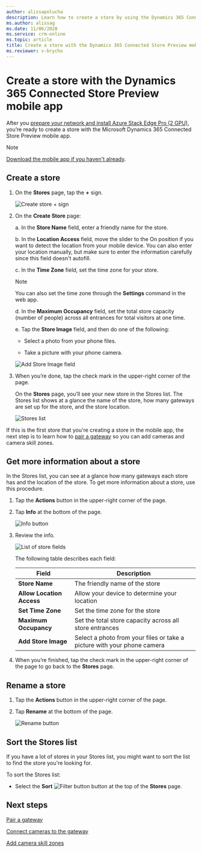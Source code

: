 ```yaml
---
author: alissapolucha
description: Learn how to create a store by using the Dynamics 365 Connected Store Preview mobile app
ms.author: alissag
ms.date: 11/06/2020
ms.service: crm-online
ms.topic: article
title: Create a store with the Dynamics 365 Connected Store Preview mobile app 
ms.reviewer: v-brycho
---
```


# Create a store with the Dynamics 365 Connected Store Preview mobile app

After you [prepare your network and install Azure Stack Edge Pro (2 GPU)](ase-install.md), you’re ready to create a store with the 
Microsoft Dynamics 365 Connected Store Preview mobile app. 

>[!NOTE]
>[Download the mobile app if you haven't already](mobile-app-download.md).

## Create a store

1. On the **Stores** page, tap the **+** sign.

     ![Create store + sign](media/create-store.PNG "Create store + sign")
  
2. On the **Create Store** page:

   a. In the **Store Name** field, enter a friendly name for the store.

   b. In the **Location Access** field, move the slider to the On position if you want to detect the location from your 
mobile device. You can also enter your location manually, but make sure to enter the information carefully since this field doesn't autofill.

   c. In the **Time Zone** field, set the time zone for your store.
   
   > [!NOTE]
   > You can also set the time zone through the **Settings** command in the web app. 

   d. In the **Maximum Occupancy** field, set the total store capacity (number of people) across all entrances for total visitors at one time.

   e. Tap the **Store Image** field, and then do one of the following:

      - Select a photo from your phone files.

      - Take a picture with your phone camera.
    
   ![Add Store Image field](media/store-add-field-image.PNG "Add Store Image field")
 
3. When you’re done, tap the check mark in the upper-right corner of the page.

    On the **Stores** page, you’ll see your new store in the Stores list. The Stores list shows at a glance the name of the store, 
    how many gateways are set up for the store, and the store location.
    
    ![Stores list](media/stores-list.PNG "Stores list")
    
If this is the first store that you're creating a store in the mobile app, the next step is to learn how to [pair a gateway](mobile-app-pair-gateway.md) so you can add cameras and camera skill zones.
    
 ## Get more information about a store
 
In the Stores list, you can see at a glance how many gateways each store has and the location of the store. To get more information 
about a store, use this procedure.

1. Tap the **Actions** button in the upper-right corner of the page.

2. Tap **Info** at the bottom of the page.

    ![Info button](media/store-info.PNG "Info button")
 
3. Review the info. 

    ![List of store fields](media/store-fields.PNG "List of store fields")
    
    The following table describes each field:

    |Field|Description|
    |----------------------|--------------------------------------------|
    |**Store Name**|The friendly name of the store|
    |**Allow Location Access**|Allow your device to determine your location|
    |**Set Time Zone**|Set the time zone for the store|
    |**Maximum Occupancy**|Set the total store capacity across all store entrances|
    |**Add Store Image**|Select a photo from your files or take a picture with your phone camera|

4. When you’re finished, tap the check mark in the upper-right corner of the page to go back to the **Stores** page.

## Rename a store

1. Tap the **Actions** button in the upper-right corner of the page.

2. Tap **Rename** at the bottom of the page.

    ![Rename button](media/store-rename.PNG "Rename button")
    
## Sort the Stores list

If you have a lot of stores in your Stores list, you might want to sort the list to find the store you're looking for. 

To sort the Stores list:

- Select the **Sort** ![Filter button](media/filter-button.PNG "Filter button") button at the top of the **Stores** page.

 
## Next steps

[Pair a gateway](mobile-app-pair-gateway.md)

[Connect cameras to the gateway](mobile-app-add-cameras.md)

[Add camera skill zones](mobile-app-add-camera-skill-zones.md)
 

